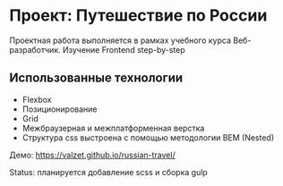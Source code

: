 # Проект: Путешествие по России

Проектная работа выполняется в рамках учебного курса Веб-разработчик. Изучение Frontend step-by-step

## Использованные технологии
* Flexbox
* Позиционирование
* Grid
* Межбраузерная и межплатформенная верстка
* Структура css выстроена с помощью методологии BEM (Nested)

Демо:
https://valzet.github.io/russian-travel/


Status: планируется добавление scss и сборка gulp

